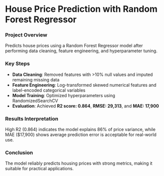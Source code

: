 # House Price Prediction with Random Forest Regressor  

### Project Overview  
Predicts house prices using a Random Forest Regressor model after performing data cleaning, feature engineering, and hyperparameter tuning.  

### Key Steps  
- **Data Cleaning**: Removed features with >10% null values and imputed remaining missing data  
- **Feature Engineering**: Log-transformed skewed numerical features and label-encoded categorical variables  
- **Model Training**: Optimized hyperparameters using RandomizedSearchCV  
- **Evaluation**: Achieved **R2 score: 0.864**, **RMSE: 29,313**, and **MAE: 17,900**  

### Results Interpretation  
High R2 (0.864) indicates the model explains 86% of price variance, while MAE ($17,900) shows average prediction error is acceptable for real-world use.  

### Conclusion  
The model reliably predicts housing prices with strong metrics, making it suitable for practical applications.
